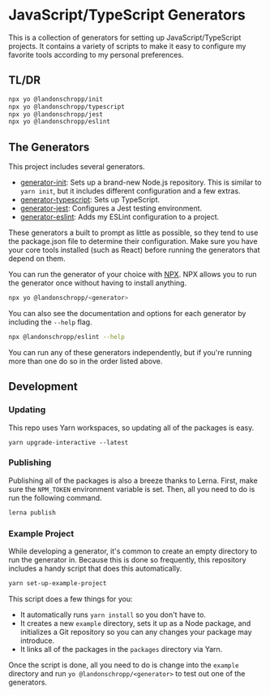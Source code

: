 # JavaScript/TypeScript Generators

This is a collection of generators for setting up JavaScript/TypeScript projects. It contains a
variety of scripts to make it easy to configure my favorite tools according to my personal
preferences.

## TL/DR

```bash
npx yo @landonschropp/init
npx yo @landonschropp/typescript
npx yo @landonschropp/jest
npx yo @landonschropp/eslint
```

## The Generators

This project includes several generators.

- [generator-init](packages/generator-init/readme.md): Sets up a brand-new Node.js repository. This
  is similar to `yarn init`, but it includes different configuration and a few extras.
- [generator-typescript](packages/generator-typescript/readme.md): Sets up TypeScript.
- [generator-jest](packages/generator-language-server/readme.md): Configures a Jest testing
  environment.
- [generator-eslint](packages/generator-eslint/readme.md): Adds my ESLint configuration to
  a project.

These generators a built to prompt as little as possible, so they tend to use the package.json file
to determine their configuration. Make sure you have your core tools installed (such as React)
before running the generators that depend on them.

You can run the generator of your choice with [NPX](https://github.com/zkat/npx). NPX allows you to
run the generator once without having to install anything.

```sh
npx yo @landonschropp/<generator>
```

You can also see the documentation and options for each generator by including the `--help` flag.

```sh
npx @landonschropp/eslint --help
```

You can run any of these generators independently, but if you're running more than one do so in the
order listed above.

## Development

### Updating

This repo uses Yarn workspaces, so updating all of the packages is easy.

```
yarn upgrade-interactive --latest
```

### Publishing

Publishing all of the packages is also a breeze thanks to Lerna. First, make sure the
`NPM_TOKEN` environment variable is set. Then, all you need to do is run the following command.

```sh
lerna publish
```

### Example Project

While developing a generator, it's common to create an empty directory to run the generator in.
Because this is done so frequently, this repository includes a handy script that does this
automatically.

```sh
yarn set-up-example-project
```

This script does a few things for you:

- It automatically runs `yarn install` so you don't have to.
- It creates a new `example` directory, sets it up as a Node package, and initializes a Git
  repository so you can any changes your package may introduce.
- It links all of the packages in the `packages` directory via Yarn.

Once the script is done, all you need to do is change into the `example` directory and run
`yo @landonschropp/<generator>` to test out one of the generators.
